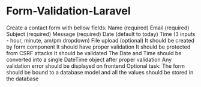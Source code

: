 # Form-Validation-Laravel
Create a contact form with bellow fields: Name (required) Email (required) Subject (required) Message (required) Date (default to today) Time (3 inputs - hour, minute, am/pm dropdown) File upload (optional)  It should be created by form component It should have proper validation It should be protected from CSRF attacks It should be validated The Date and Time should be converted into a single DateTime object after proper validation Any validation error should be displayed on frontend Optional task: The form should be bound to a database model and all the values should be stored in the database
